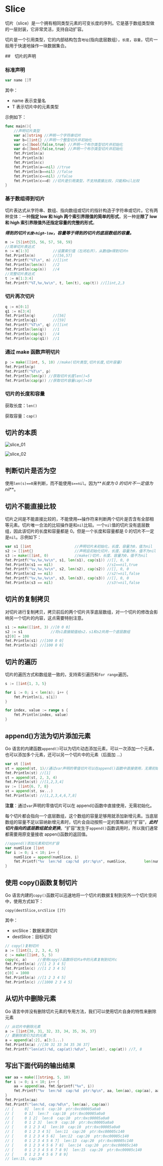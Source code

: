 # Slice

切片（slice）是一个拥有相同类型元素的可变长度的序列。它是基于数组类型做的一层封装，它非常灵活，支持自动扩容。

切片是一个引用类型，它的内部结构包含`地址`(指向底层数组），`长度`，`容量`，切片一般用于快速地操作一块数据集合。

##　切片的声明

### 标准声明

```go
var name []T
```

其中：

- name 表示变量名
- T 表示切片中的元素类型

示例如下：

```go
func main(){
    //声明切片类型
    var a[]string //声明一个字符串切片
    var b=[]int{} //声明一个整型切片并初始化
    var c=[]bool{false,true} //声明一个布尔类型切片并初始化
    var d=[]bool{false,true} //声明一个布尔类型切片并初始化
    fmt.Println(a)
    fmt.Println(b)
    fmt.Println(c)
    fmt.Println(a==nil) //true
    fmt.Println(b==nil) //false
    fmt.Println(c==nil) //false
    fmt.Println(c==d) //切片是引用类型，不支持直接比较，只能和nil比较
}
```

### 基于数组得到切片

切片表达式从字符串、数组、指向数组或切片的指针构造子字符串或切片。它有两种变体：一种**指定 low 和 high 两个索引界限值的简单的形式**，另一种是**除了 low 和 high 索引界限值外还指定容量的完整的形式**。

**_得到的切片`长度=high-low`，容量等于得到的切片的底层数组的容量。_**

```go
m := [5]int{55, 56, 57, 58, 59}
//简单切片表达式
n := m[1:3]           //设置索引值（左闭右开），从数组m得到切片n
fmt.Println(n)        //[56,57]
fmt.Printf("%T\n", n) //[]int
fmt.Println(len(n))   //2
fmt.Println(cap(n))   //4
//完整切片表达式
t := m[1:3:4]
fmt.Printf("%T,%v,%v\n", t, len(t), cap(t)) //[]int,2,3
```

### 切片再次切片

```go
q := n[0:1]
q1 := n[3:4]
fmt.Println(q)        //[56]
fmt.Println(q1)       //[59]
fmt.Printf("%T\n", q) //[]int
fmt.Println(len(q))   //1
fmt.Println(cap(q))   //4
fmt.Println(cap(q1))  //1
```

### 通过 make 函数声明切片

```go
p := make([]int, 5, 10) //make(切片类型,切片长度,切片容量)
fmt.Println(p)
fmt.Printf("%T\n", p)
fmt.Println(len(p)) //获取切片长度len()=5
fmt.Println(cap(p)) //获取切片容量cap()=10
```

### 切片的长度和容量

获取长度：`len()`

获取容量：`cap()`

## 切片的本质

![slice_01](https://www.liwenzhou.com/images/Go/slice/slice_01.png)

![slice_02](https://www.liwenzhou.com/images/Go/slice/slice_02.png)

## 判断切片是否为空

使用`len(s)==0`来判断，而不能使用`s==nil`。因为**_长度为 0 的切片不一定值为 nil_**。

## 切片不能直接比较

切片之间是不能直接比较的，不能使用`==`操作符来判断两个切片是否含有全部相等元素。切片唯一合法的比较操作是和`nil`比较。一个`nil`值的切片没有底层数组，因此该切片的长度和容量都是 0。但是一个长度和容量都是 0 的切片不一定是`nil`。示例如下：

```go
var s1 []int                    //声明切片未初始化，长度、容量为0，值为nil
s2 := []int{}                   //声明且初始化切片，长度、容量为0，值不为nil
s3 := make([]int, 0)            //make()切片，长度、容量为0，值不为nil
fmt.Printf("%v,%v,%v\n", s1, len(s1), cap(s1)) //[], 0, 0
fmt.Println(s1 == nil)                         //s1==nil,true
fmt.Printf("%v,%v,%v\n", s2, len(s2), cap(s2)) //[], 0, 0
fmt.Println(s2 == nil)                         //s2!=nil,false
fmt.Printf("%v,%v,%v\n", s3, len(s3), cap(s3)) //[], 0, 0
fmt.Println(s3 == nil)                         //s3!=nil,false
```

## 切片的复制拷贝

对切片进行复制拷贝，拷贝前后的两个切片共享底层数组，对一个切片的修改会影响另一个切片的内容，这点需要特别注意。

```go
s1 := make([]int, 3) //[0 0 0]
s2 := s1             //将s1直接赋值给s2，s1和s2共用一个底层数组
s2[0] = 100
fmt.Println(s1) //[100 0 0]
fmt.Println(s2) //[100 0 0]
```

## 切片的遍历

切片的遍历方式和数组是一致的，支持索引遍历和`for range`遍历。

```go
s := []int{1, 3, 5}

for i := 0; i < len(s); i++ {
	fmt.Println(i, s[i])
}

for index, value := range s {
	fmt.Println(index, value)
}
```

## append()方法为切片添加元素

Go 语言的内建函数`append()`可以为切片动态添加元素，可以一次添加一个元素，也可以添加多个元素，还可以另一个切片中的元素（后面加 ...）

```go
var st []int
st = append(st, 1)//通过var声明的零值切片可以在append()函数中直接使用，无需初始化。
fmt.Println(st) //[1]
st = append(st, 2, 3, 4)
fmt.Println(st) //[1,2,3,4]
sv := []int{6, 7, 8}
st = append(st, sv...)
fmt.Println(st) //[1,2,3,4,6,7,8]
```

**注意**：通过`var`声明的零值切片可以在 append()函数中直接使用，无需初始化。

每个切片都会指向一个底层数组，这个数组的容量足够用就添加新增元素。当底层数组的容量不足以容纳新增元素时，切片会自动按照一定的策略进行“扩容”，**_此时切片指向的底层数组就会更换_**。“扩容”发生于`append()`函数调用时，所以我们通常都需要用原变量接收 appen()函数的返回值。

```go
//append()添加元素和切片扩容
var numSlice []int
for i := 0; i < 10; i++ {
	numSlice = append(numSlice, i)
	fmt.Printf("%v  len:%d  cap:%d  ptr:%p\n", numSlice, 		len(numSlice), cap(numSlice), numSlice)
}
```

## 使用 copy()函数复制切片

Go 语言内建的`copy()`函数可以迅速地将一个切片的数据复制到另外一个切片空间中，使用方式如下：

`copy(destSlice,srcSlice []T)`

其中：

- srcSlice：数据来源切片
- destSlice：目标切片

```go
// copy()复制切片
a := []int{1, 2, 3, 4, 5}
c := make([]int, 5, 5)
copy(c, a)     //使用copy()函数将切片a中的元素复制到切片c
fmt.Println(a) //[1 2 3 4 5]
fmt.Println(c) //[1 2 3 4 5]
c[0] = 1000
fmt.Println(a) //[1 2 3 4 5]
fmt.Println(c) //[1000 2 3 4 5]
```

## 从切片中删除元素

Go 语言中并没有删除切片元素的专用方法，我们可以使用切片自身的特性来删除元素

```go
// 从切片中删除元素
a := []int{30, 31, 32, 33, 34, 35, 36, 37}
// 要删除索引为2的元素
a = append(a[:2], a[3:]...)
fmt.Println(a) //[30 31 33 34 35 36 37]
fmt.Printf("len(at):%d, cap(at):%d\n", len(at), cap(at)) //7, 8
```

## 写出下面代码的输出结果

```go
var aa = make([]string, 5, 10)
for i := 0; i < 10; i++ {
	aa = append(aa, fmt.Sprintf("%v", i))
	fmt.Printf("%v  len:%d  cap:%d  ptr:%p\n", aa, len(aa), cap(aa), aa)
}
fmt.Println(aa)
fmt.Printf("len:%d, cap:%d\n", len(aa), cap(aa))
// [     0]  len:6  cap:10  ptr:0xc00005a0a0
// [     0 1]  len:7  cap:10  ptr:0xc00005a0a0
// [     0 1 2]  len:8  cap:10  ptr:0xc00005a0a0
// [     0 1 2 3]  len:9  cap:10  ptr:0xc00005a0a0
// [     0 1 2 3 4]  len:10  cap:10  ptr:0xc00005a0a0
// [     0 1 2 3 4 5]  len:11  cap:20  ptr:0xc00005c140
// [     0 1 2 3 4 5 6]  len:12  cap:20  ptr:0xc00005c140
// [     0 1 2 3 4 5 6 7]  len:13  cap:20  ptr:0xc00005c140
// [     0 1 2 3 4 5 6 7 8]  len:14  cap:20  ptr:0xc00005c140
// [     0 1 2 3 4 5 6 7 8 9]  len:15  cap:20  ptr:0xc00005c140
// [     0 1 2 3 4 5 6 7 8 9]
// len:15, cap:20
```
